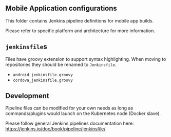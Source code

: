 ## Mobile Application configurations

This folder contains Jenkins pipeline definitions for mobile app builds.

Please refer to specific platform and architecture for more information.

## `jenkinsfile`s

Files have groovy extension to support syntax highlighting.
When moving to repositories they should be renamed to `Jenkinsfile`.

- `android_jenkinsfile.groovy`
- `cordova_jenkinsfile.groovy`

## Development

Pipeline files can be modified for your own needs as long as commands/plugins would launch on the Kubernetes node (Docker slave).

Please follow general Jenkins pipelines documentation here: <https://jenkins.io/doc/book/pipeline/jenkinsfile/>
